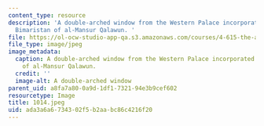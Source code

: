 ```yaml
---
content_type: resource
description: 'A double-arched window from the Western Palace incorporated into the
  Bimaristan of al-Mansur Qalawun. '
file: https://ol-ocw-studio-app-qa.s3.amazonaws.com/courses/4-615-the-architecture-of-cairo-spring-2002/ada3a6a6734302f5b2aabc86c4216f20_1014.jpeg
file_type: image/jpeg
image_metadata:
  caption: A double-arched window from the Western Palace incorporated into the Bimaristan
    of al-Mansur Qalawun.
  credit: ''
  image-alt: A double-arched window
parent_uid: a8fa7a80-0a9d-1df1-7321-94e3b9cef602
resourcetype: Image
title: 1014.jpeg
uid: ada3a6a6-7343-02f5-b2aa-bc86c4216f20
---
```

